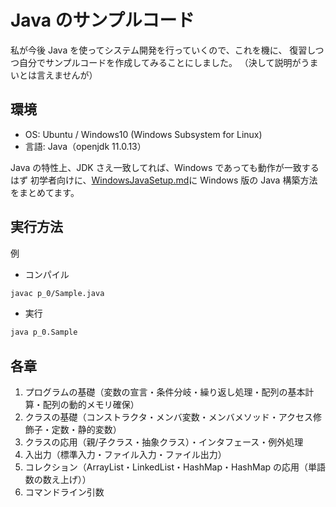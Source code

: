 # Java のサンプルコード

私が今後 Java を使ってシステム開発を行っていくので、これを機に、
復習しつつ自分でサンプルコードを作成してみることにしました。
（決して説明がうまいとは言えませんが）

## 環境

- OS: Ubuntu / Windows10 (Windows Subsystem for Linux)
- 言語: Java（openjdk 11.0.13）

Java の特性上、JDK さえ一致してれば、Windows であっても動作が一致するはず
初学者向けに、[WindowsJavaSetup.md](./WindowsJavaSetup.md)に Windows 版の Java 構築方法をまとめてます。

## 実行方法

例

- コンパイル

```sh
javac p_0/Sample.java
```

- 実行

```sh
java p_0.Sample
```

## 各章

1. プログラムの基礎（変数の宣言・条件分岐・繰り返し処理・配列の基本計算・配列の動的メモリ確保）
2. クラスの基礎（コンストラクタ・メンバ変数・メンバメソッド・アクセス修飾子・定数・静的変数）
3. クラスの応用（親/子クラス・抽象クラス）・インタフェース・例外処理
4. 入出力（標準入力・ファイル入力・ファイル出力）
5. コレクション（ArrayList・LinkedList・HashMap・HashMap の応用（単語数の数え上げ））
6. コマンドライン引数
